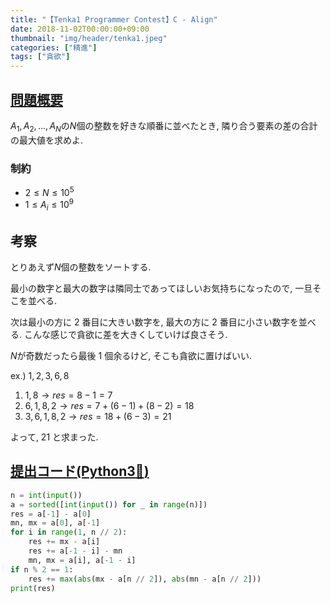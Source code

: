 ```yaml
---
title: "【Tenka1 Programmer Contest】C - Align"
date: 2018-11-02T00:00:00+09:00
thumbnail: "img/header/tenka1.jpeg"
categories: ["精進"]
tags: ["貪欲"]
---
```


## [問題概要](https://atcoder.jp/contests/tenka1-2018/tasks/tenka1_2018_c)

$A_1,A_2,\ldots,A_N$の$N$個の整数を好きな順番に並べたとき, 隣り合う要素の差の合計の最大値を求めよ.

### 制約

- $2\leq N\leq 10^{5}$
- $1\leq A_i\leq 10^{9}$

## 考察

とりあえず$N$個の整数をソートする.

最小の数字と最大の数字は隣同士であってほしいお気持ちになったので, 一旦そこを並べる.

次は最小の方に 2 番目に大きい数字を, 最大の方に 2 番目に小さい数字を並べる. こんな感じで貪欲に差を大きくしていけば良さそう.

$N$が奇数だったら最後 1 個余るけど, そこも貪欲に置けばいい.

ex.) $1,2,3,6,8$

1. $1, 8 \rightarrow res = 8 - 1 = 7$
1. $6, 1, 8, 2 \rightarrow res = 7 + (6 - 1) + (8 - 2) = 18$
1. $3, 6, 1, 8, 2 \rightarrow res = 18 + (6 - 3) = 21$

よって, 21 と求まった.

## [提出コード(Python3:snake:)](https://atcoder.jp/contests/tenka1-2018/submissions/3479452)

```python
n = int(input())
a = sorted([int(input()) for _ in range(n)])
res = a[-1] - a[0]
mn, mx = a[0], a[-1]
for i in range(1, n // 2):
    res += mx - a[i]
    res += a[-1 - i] - mn
    mn, mx = a[i], a[-1 - i]
if n % 2 == 1:
    res += max(abs(mx - a[n // 2]), abs(mn - a[n // 2]))
print(res)
```
